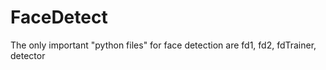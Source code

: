 # FaceDetect
The only important "python files" for face detection are fd1, fd2, fdTrainer, detector 
